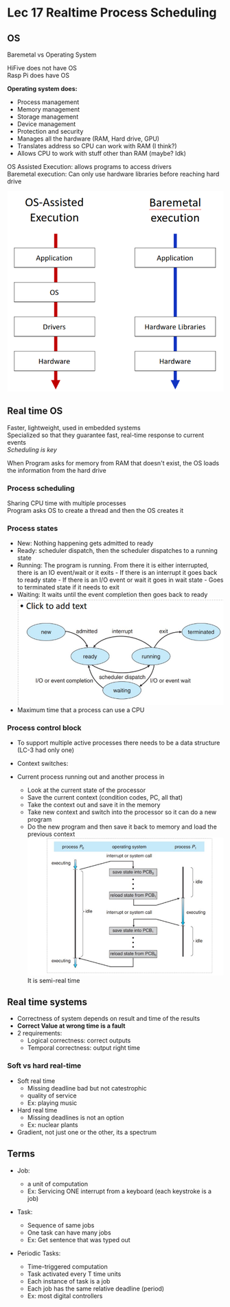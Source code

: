 # Lec 17 Realtime Process Scheduling

## OS
Baremetal vs Operating System

HiFive does not have OS \
Rasp Pi does have OS

**Operating system does:** 
* Process management
* Memory management
* Storage management
* Device management
* Protection and security
* Manages all the hardware (RAM, Hard drive, GPU)
* Translates address so CPU can work with RAM (I think?)
* Allows CPU to work with stuff other than RAM (maybe? Idk)

OS Assisted Execution: allows programs to access drivers \
Baremetal execution: Can only use hardware libraries before reaching hard drive

![Alt text](image-37.png)

## Real time OS
Faster, lightweight, used in embedded systems \
Specialized so that they guarantee fast, real-time response to current events \
*Scheduling is key*

When Program asks for memory from RAM that doesn't exist, the OS loads the information from the hard drive

### Process scheduling
Sharing CPU time with multiple processes \
Program asks OS to create a thread and then the OS creates it


### Process states

- New: Nothing happening gets admitted to ready
- Ready: scheduler dispatch, then the scheduler dispatches to a running state
- Running: The program is running. From there it is either interrupted, there is an IO event/wait or it exits
         - If there is an interrupt it goes back to ready state
         - If there is an I/O event or wait it goes in wait state
         - Goes to terminated state if it needs to exit
- Waiting: It waits until the event completion then goes back to ready
![Alt text](image-20.png)
- Maximum time that a process can use a CPU

### Process control block
- To support multiple active processes there needs to be a data structure (LC-3 had only one)

- Context switches:
- Current process running out and another process in
    - Look at the current state of the processor
    - Save the current context (condition codes, PC, all that)
    - Take the context out and save it in the memory
    - Take new context and switch into the processor so it can do a new program
    - Do the new program and then save it back to memory and load the previous context
![Alt text](image-21.png) \
It is semi-real time


## Real time systems
* Correctness of system depends on result and time of the results
* **Correct Value at wrong time is a fault**
* 2 requirements:
    * Logical correctness: correct outputs
    * Temporal correctness: output right time 

### Soft vs hard real-time
* Soft real time
    * Missing deadline bad but not catestrophic
    * quality of service
    * Ex: playing music
* Hard real time
    * Missing deadlines is not an option
    * Ex: nuclear plants
* Gradient, not just one or the other, its a spectrum 

## Terms
* Job: 
    * a unit of computation
    * Ex: Servicing ONE interrupt from a keyboard (each keystroke is a job)
* Task:
    * Sequence of same jobs
    * One task can have many jobs
    * Ex: Get sentence that was typed out

* Periodic Tasks:
    * Time-triggered computation
    * Task activated every T time units
    * Each instance of task is a job
    * Each job has the same relative deadline (period)
    * Ex: most digital controllers 
